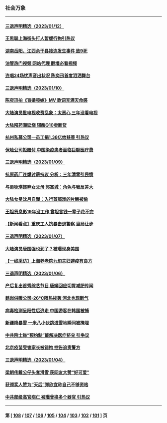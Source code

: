 ### 社会万象
---
#### [三退声明精选（2023/01/12）](../../pages/ncid282/n13905953.md?01131245) 
#### [王思聪上海街头打人暂缓行拘引热议](../../pages/ncid282/n13905242.md?01131245) 
#### [湖南岳阳、江西余干县接连发生事件 致9死](../../pages/ncid282/n13905091.md?01131245) 
#### [油管热门视频 网站代理 翻墙必看视频](http://138.2.39.72:81/youtube.html?epic-marker?01131245)
#### [连唱24场忧声音出状况 陈奕迅首度泪洒舞台](../../pages/ncid282/n13904857.md?01131245) 
#### [三退声明精选（2023/01/10）](../../pages/ncid282/n13904269.md?01131245) 
#### [陈奕迅拍《盲婚哑嫁》MV 歌词充满天命感](../../pages/ncid282/n13904104.md?01131245) 
#### [大陆演员批电视收费乱象：太恶心 三年没看电视](../../pages/ncid282/n13904016.md?01131245) 
#### [大陆囤药潮延烧 辅酶Q10卖断货](../../pages/ncid282/n13903949.md?01131245) 
#### [杭州私募公司一员工捐1.38亿给慈善 引热议](../../pages/ncid282/n13903893.md?01131245) 
#### [保险公司拒赔付 中国染疫患者面临巨额医疗费](../../pages/ncid282/n13903564.md?01131245) 
#### [三退声明精选（2023/01/09）](../../pages/ncid282/n13903488.md?01131245) 
#### [抗原药厂连爆讨薪抗议 分析：三年清零引民愤](../../pages/ncid282/n13902919.md?01131245) 
#### [与梁咏琪饰弃女父母 郭富城：角色与我反差大](../../pages/ncid282/n13902573.md?01131245) 
#### [大陆女星沈月自曝：入行首部戏的片酬被偷](../../pages/ncid282/n13902543.md?01131245) 
#### [王祖贤息影19年没工作 曾坦言钱一辈子花不完](../../pages/ncid282/n13902526.md?01131245) 
#### [【新闻看点】重庆工人抗暴击退警察 当局让步](../../pages/ncid282/n13901851.md?01131245) 
#### [三退声明精选（2023/01/07）](../../pages/ncid282/n13901907.md?01131245) 
#### [大陆演员唐国强也润了？被曝现身美国](../../pages/ncid282/n13901767.md?01131245) 
#### [【一线采访】上海养老院九旬夫妇避疫有良方](../../pages/ncid282/n13901282.md?01131245) 
#### [三退声明精选（2023/01/06）](../../pages/ncid282/n13901254.md?01131245) 
#### [产后复出首秀综艺节目 唐嫣回应切胃减肥传闻](../../pages/ncid282/n13901132.md?01131245) 
#### [鹤岗供暖公司-26℃限热挨轰 河北也现断气](../../pages/ncid282/n13900833.md?01131245) 
#### [病毒检测呈阳性后逃走 中国游客在韩国被捕](../../pages/ncid282/n13900160.md?01131245) 
#### [新疆降暴雪 一米八小伙跳进雪地瞬间被掩埋](../../pages/ncid282/n13900059.md?01131245) 
#### [中共院士称“预约制”能解决医疗挤兑 引争议](../../pages/ncid282/n13899889.md?01131245) 
#### [北京疫苗受害家长被错拘 控告追责警方](../../pages/ncid282/n13899133.md?01131245) 
#### [三退声明精选（2023/01/04）](../../pages/ncid282/n13899703.md?01131245) 
#### [梁朝伟戴公仔头套滑雪 获网友大赞“好可爱”](../../pages/ncid282/n13899526.md?01131245) 
#### [获颁奖人赞为“天后”郑欣宜称自己不够资格](../../pages/ncid282/n13899543.md?01131245) 
#### [中共部级高官病亡 被曝曾换多个器官 引热议](../../pages/ncid282/n13898904.md?01131245) 

---
#### 第 [ [108](./108.md?01131245) / [107](./107.md?01131245) / [106](./106.md?01131245) / [105](./105.md?01131245) / [104](./104.md?01131245) / [103](./103.md?01131245) / [102](./102.md?01131245) / [101](./101.md?01131245) ] 页
